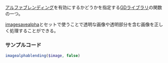 

[アルファブレンディング](アルファブレンディング.md)を有効にするかどうかを指定する[GDライブラリ](GDライブラリ.md)の関数の一つ。

[imagesavealpha](imagesavealpha.md)とセットで使うことで透明な画像や透明部分を含む画像を正しく処理することができる。

### サンプルコード
```php
imagealphablending($image, false)
```
